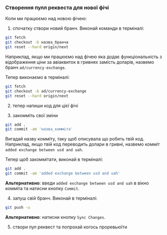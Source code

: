 ### Створення пулл реквеста для нової фічі

Коли ми працюємо над новою фічею:

1. спочатку створи новий бранч. Виконай команди в терміналі:

```bash
git fetch
git checkout -b назва_бранча
git reset --hard origin/next
```

Наприклад, якщо ми працюємо над фічею яка додає функціональність з відображення ціни за авіаквиток в гривнях замість доларів, назвемо бранч `ad/currency-exchange`.

Тепер виконаємо в терміналі:

```bash
git fetch
git checkout -b ad/currency-exchange
git reset --hard origin/next
```

2. тепер напиши код для цієї фічі

3. закомміть свої зміни

```bash
git add .
git commit -am 'назва_комміта'
```

Вигадай назву комміту, таку щоб описувала що робить твій код.
Наприклад, якщо твій код переводить долари в гривні, назвемо комміт `added exchange between usd and uah`.

Тепер щоб закоммітати, виконай в терміналі:

```bash
git add .
git commit -am 'added exchange between usd and uah'
```

**Альтернативно**: введи `added exchange between usd and uah` в вікно комміта та натисни кнопку `Commit`.

4. запуш свій бранч. Виконай в терміналі:

```bash
git push -u
```

**Альтернативно**: натисни кнопку `Sync Changes`.

5. створи пул реквест та попрохай когось проревьюїти
